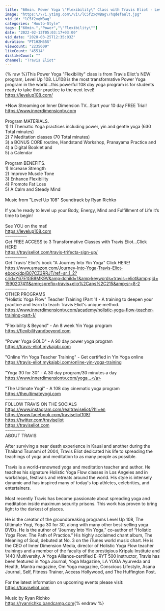 ```yaml
---
title: "60min. Power Yoga \"Flexibility\" Class with Travis Eliot - Level Up 108 Program"
image: "https:\/\/i.ytimg.com\/vi\/lC5f2xqWBag\/hqdefault.jpg"
vid_id: "lC5f2xqWBag"
categories: "Howto-Style"
tags: ["60min.","Power","\"Flexibility\""]
date: "2022-02-13T05:03:17+03:00"
vid_date: "2020-03-25T12:35:03Z"
duration: "PT1H2M55S"
viewcount: "2235609"
likeCount: "45514"
dislikeCount: ""
channel: "Travis Eliot"
---
```

{% raw %}This Power Yoga &quot;Flexibility&quot; class is from Travis Eliot's NEW program, Level Up 108. LU108 is the most transformative Power Yoga program in the world...this powerful 108 day yoga program is for students ready to take their practice to the next level!<br /><a rel="nofollow" target="blank" href="https://levelup108.com/">https://levelup108.com/</a> <br /><br />*Now Streaming on Inner Dimension TV...Start your 10 day FREE Trial!<br /><a rel="nofollow" target="blank" href="https://www.innerdimensiontv.com">https://www.innerdimensiontv.com</a><br /><br />Program MATERIALS.<br />1) 11 Thematic Yoga practices including power, yin and gentle yoga (630 Total minutes)<br />2) 7 Meditation classes (70 Total minutes)<br />3) a BONUS CORE routine, Handstand Workshop, Pranayama Practice and<br />4) a Digital Booklet and<br />5) a Calendar<br /><br />Program BENEFITS.<br />1) Increase Strength<br />2) Improve Muscle Tone<br />3) Enhance Flexibility<br />4) Promote Fat Loss<br />5) A Calm and Steady Mind<br /><br />Music from &quot;Level Up 108&quot; Soundtrack by Ryan Richko<br /><br />If you’re ready to level up your Body, Energy, Mind and Fulfillment of Life it’s time to begin!<br /><br />See YOU on the mat!<br /><a rel="nofollow" target="blank" href="https://levelup108.com">https://levelup108.com</a><br />-----------<br />Get FREE ACCESS to 3 Transformative Classes with Travis Eliot...Click HERE!<br /><a rel="nofollow" target="blank" href="https://traviseliot.com/travis-trifecta-sign-up/">https://traviseliot.com/travis-trifecta-sign-up/</a><br />-----------<br />Get Travis' Eliot's book &quot;A Journey Into Yin Yoga&quot; Click HERE!<br /><a rel="nofollow" target="blank" href="https://www.amazon.com/Journey-Into-Yoga-Travis-Eliot-ebook/dp/B07CZ3RRJT/ref=sr_1_2?crid=Y67E1GB8MK9V&amp;dchild=1&amp;keywords=travis+eliot&amp;qid=1590207411&amp;sprefix=travis+elio%2Caps%2C215&amp;sr=8-2">https://www.amazon.com/Journey-Into-Yoga-Travis-Eliot-ebook/dp/B07CZ3RRJT/ref=sr_1_2?crid=Y67E1GB8MK9V&amp;dchild=1&amp;keywords=travis+eliot&amp;qid=1590207411&amp;sprefix=travis+elio%2Caps%2C215&amp;sr=8-2</a><br />-----------<br />OTHER PROGRAMS<br />&quot;Holistic Yoga Flow&quot; Teacher Training (Part 1) - A training to deepen your practice and learn to teach Travis Eliot's unique method.<br /><a rel="nofollow" target="blank" href="https://www.innerdimensiontv.com/academy/holistic-yoga-flow-teacher-training-part-1/">https://www.innerdimensiontv.com/academy/holistic-yoga-flow-teacher-training-part-1/</a><br /><br />&quot;Flexibility &amp; Beyond&quot; - An 8 week Yin Yoga program<br /><a rel="nofollow" target="blank" href="https://flexibilityandbeyond.com">https://flexibilityandbeyond.com</a><br /><br />&quot;Power Yoga GOLD&quot; - A 90 day power yoga program<br /><a rel="nofollow" target="blank" href="https://travis-eliot.mykajabi.com">https://travis-eliot.mykajabi.com</a><br /><br />&quot;Online Yin Yoga Teacher Training&quot; - Get certified in Yin Yoga online<br /><a rel="nofollow" target="blank" href="https://travis-eliot.mykajabi.com/online-yin-yoga-training">https://travis-eliot.mykajabi.com/online-yin-yoga-training</a><br /><br />&quot;Yoga 30 for 30&quot; - A 30 day program/30 minutes a day<br /><a rel="nofollow" target="blank" href="https://www.innerdimensiontv.com/yoga...">https://www.innerdimensiontv.com/yoga...</a><br /><br />&quot;The Ultimate Yogi&quot; - A 108 day cinematic yoga program<br /><a rel="nofollow" target="blank" href="https://theultimateyogi.com">https://theultimateyogi.com</a><br />---------------<br />FOLLOW TRAVIS ON THE SOCIALS <br /><a rel="nofollow" target="blank" href="https://www.instagram.com/realtraviseliot/?hl=en">https://www.instagram.com/realtraviseliot/?hl=en</a><br /><a rel="nofollow" target="blank" href="https://www.facebook.com/traviseliot108/">https://www.facebook.com/traviseliot108/</a><br /><a rel="nofollow" target="blank" href="https://twitter.com/traviseliot">https://twitter.com/traviseliot</a> <br /><a rel="nofollow" target="blank" href="https://traviseliot.com">https://traviseliot.com</a><br />----------<br />ABOUT TRAVIS<br /><br />After surviving a near death experience in Kauai and another during the Thailand Tsunami of 2004, Travis Eliot dedicated his life to spreading the teachings of yoga and meditation to as many people as possible. <br /><br />Travis is a world-renowned yoga and meditation teacher and author. He teaches his signature Holistic Yoga Flow classes in Los Angeles and in workshops, festivals and retreats around the world. His style is intensely dynamic and has inspired many of today's top athletes, celebrities, and entertainers.<br /><br />Most recently Travis has become passionate about spreading yoga and meditation inside maximum security prisons. This work has proven to bring light to the darkest of places.<br /><br />He is the creator of the groundbreaking programs Level Up 108, The Ultimate Yogi, Yoga 30 for 30, along with many other best-selling yoga DVDs. He is the author of “Journey Into Yin Yoga,” co-author of “Holistic Yoga Flow: The Path of Practice.” His highly acclaimed chant album, The Meaning of Soul, debuted at No. 3 on the iTunes world music chart. He is the CEO of Inner Dimension Media, director of Holistic Yoga Flow teacher trainings and a member of the faculty of the prestigious Kripalu Institute and 1440 Multiversity. A Yoga Alliance-certified E-RYT 500 instructor, Travis has been featured in Yoga Journal, Yoga Magazine, LA YOGA Ayurveda and Health, Mantra magazine, Om Yoga magazine, Conscious Lifestyle, Asana Journal, Self, Fitness Trainer, Access Hollywood,  and The Huffington Post. <br /><br />For the latest information on upcoming events please visit:<br /><a rel="nofollow" target="blank" href="https://traviseliot.com">https://traviseliot.com</a><br /><br />Music by Ryan Richko<br /><a rel="nofollow" target="blank" href="https://ryanrichko.bandcamp.com">https://ryanrichko.bandcamp.com</a>{% endraw %}
